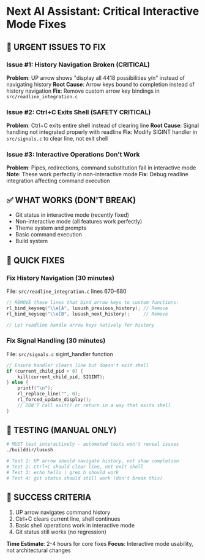 # Next AI Assistant: Critical Interactive Mode Fixes

## 🚨 URGENT ISSUES TO FIX

### Issue #1: History Navigation Broken (CRITICAL)
**Problem**: UP arrow shows "display all 4418 possibilities y/n" instead of navigating history
**Root Cause**: Arrow keys bound to completion instead of history navigation
**Fix**: Remove custom arrow key bindings in `src/readline_integration.c`

### Issue #2: Ctrl+C Exits Shell (SAFETY CRITICAL)  
**Problem**: Ctrl+C exits entire shell instead of clearing line
**Root Cause**: Signal handling not integrated properly with readline
**Fix**: Modify SIGINT handler in `src/signals.c` to clear line, not exit shell

### Issue #3: Interactive Operations Don't Work
**Problem**: Pipes, redirections, command substitution fail in interactive mode
**Note**: These work perfectly in non-interactive mode
**Fix**: Debug readline integration affecting command execution

## ✅ WHAT WORKS (DON'T BREAK)
- Git status in interactive mode (recently fixed)
- Non-interactive mode (all features work perfectly)
- Theme system and prompts
- Basic command execution
- Build system

## 🎯 QUICK FIXES

### Fix History Navigation (30 minutes)
File: `src/readline_integration.c` lines 670-680
```c
// REMOVE these lines that bind arrow keys to custom functions:
rl_bind_keyseq("\\e[A", lusush_previous_history); // Remove
rl_bind_keyseq("\\e[B", lusush_next_history);     // Remove

// Let readline handle arrow keys natively for history
```

### Fix Signal Handling (30 minutes)  
File: `src/signals.c` sigint_handler function
```c
// Ensure handler clears line but doesn't exit shell
if (current_child_pid > 0) {
    kill(current_child_pid, SIGINT);
} else {
    printf("\n");
    rl_replace_line("", 0);
    rl_forced_update_display();
    // DON'T call exit() or return in a way that exits shell
}
```

## 🧪 TESTING (MANUAL ONLY)
```bash
# MUST test interactively - automated tests won't reveal issues
./builddir/lusush

# Test 1: UP arrow should navigate history, not show completion
# Test 2: Ctrl+C should clear line, not exit shell  
# Test 3: echo hello | grep h should work
# Test 4: git status should still work (don't break this)
```

## 🎯 SUCCESS CRITERIA
1. UP arrow navigates command history
2. Ctrl+C clears current line, shell continues
3. Basic shell operations work in interactive mode
4. Git status still works (no regression)

**Time Estimate**: 2-4 hours for core fixes
**Focus**: Interactive mode usability, not architectural changes